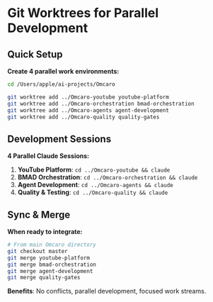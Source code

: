 # Git Worktrees for Parallel Development

## Quick Setup

**Create 4 parallel work environments:**

```bash
cd /Users/apple/ai-projects/Omcaro

git worktree add ../Omcaro-youtube youtube-platform
git worktree add ../Omcaro-orchestration bmad-orchestration
git worktree add ../Omcaro-agents agent-development
git worktree add ../Omcaro-quality quality-gates
```

## Development Sessions

**4 Parallel Claude Sessions:**

1. **YouTube Platform**: `cd ../Omcaro-youtube && claude`
2. **BMAD Orchestration**: `cd ../Omcaro-orchestration && claude`
3. **Agent Development**: `cd ../Omcaro-agents && claude`
4. **Quality & Testing**: `cd ../Omcaro-quality && claude`

## Sync & Merge

**When ready to integrate:**

```bash
# From main Omcaro directory
git checkout master
git merge youtube-platform
git merge bmad-orchestration
git merge agent-development
git merge quality-gates
```

**Benefits**: No conflicts, parallel development, focused work streams.